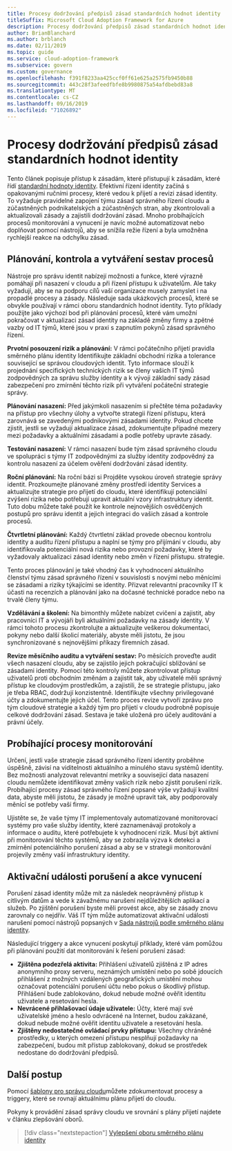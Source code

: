 ```yaml
---
title: Procesy dodržování předpisů zásad standardních hodnot identity
titleSuffix: Microsoft Cloud Adoption Framework for Azure
description: Procesy dodržování předpisů zásad standardních hodnot identity
author: BrianBlanchard
ms.author: brblanch
ms.date: 02/11/2019
ms.topic: guide
ms.service: cloud-adoption-framework
ms.subservice: govern
ms.custom: governance
ms.openlocfilehash: f391f8233aa425ccf0ff61e625a2575fb9450b88
ms.sourcegitcommit: 443c28f3afeedfbfe8b9980875a54afdbebd83a8
ms.translationtype: MT
ms.contentlocale: cs-CZ
ms.lasthandoff: 09/16/2019
ms.locfileid: "71026892"
---
```

# <a name="identity-baseline-policy-compliance-processes"></a>Procesy dodržování předpisů zásad standardních hodnot identity

Tento článek popisuje přístup k zásadám, které přistupují k zásadám, které řídí [standardní hodnoty identity](./index.md). Efektivní řízení identity začíná s opakovanými ručními procesy, které vedou k přijetí a revizi zásad identity. To vyžaduje pravidelné zapojení týmu zásad správného řízení cloudu a zúčastněných podnikatelských a zúčastněných stran, aby zkontrolovali a aktualizovali zásady a zajistili dodržování zásad. Mnoho probíhajících procesů monitorování a vynucení je navíc možné automatizovat nebo doplňovat pomocí nástrojů, aby se snížila režie řízení a byla umožněna rychlejší reakce na odchylku zásad.

## <a name="planning-review-and-reporting-processes"></a>Plánování, kontrola a vytváření sestav procesů

Nástroje pro správu identit nabízejí možnosti a funkce, které výrazně pomáhají při nasazení v cloudu a při řízení přístupu k uživatelům. Ale taky vyžadují, aby se na podporu cílů vaší organizace musely zamyslet i na propadlé procesy a zásady. Následuje sada ukázkových procesů, které se obvykle používají v rámci oboru standardních hodnot identity. Tyto příklady použijte jako výchozí bod při plánování procesů, které vám umožní pokračovat v aktualizaci zásad identity na základě změny firmy a zpětné vazby od IT týmů, které jsou v praxi s zapnutím pokynů zásad správného řízení.

**Prvotní posouzení rizik a plánování:** V rámci počátečního přijetí pravidla směrného plánu identity Identifikujte základní obchodní rizika a tolerance související se správou cloudových identit. Tyto informace slouží k projednání specifických technických rizik se členy vašich IT týmů zodpovědných za správu služby identity a k vývoji základní sady zásad zabezpečení pro zmírnění těchto rizik při vytváření počáteční strategie správy.

**Plánování nasazení:** Před jakýmkoli nasazením si přečtěte téma požadavky na přístup pro všechny úlohy a vytvořte strategii řízení přístupu, která zarovnává se zavedenými podnikovými zásadami identity. Pokud chcete zjistit, jestli se vyžadují aktualizace zásad, zdokumentujte případné mezery mezi požadavky a aktuálními zásadami a podle potřeby upravte zásady.

**Testování nasazení:** V rámci nasazení bude tým zásad správného cloudu ve spolupráci s týmy IT zodpovědnými za služby identity zodpovědný za kontrolu nasazení za účelem ověření dodržování zásad identity.

**Roční plánování:** Na roční bázi si Projděte vysokou úroveň strategie správy identit. Prozkoumejte plánované změny prostředí identity Services a aktualizujte strategie pro přijetí do cloudu, které identifikují potenciální zvýšení rizika nebo potřebují upravit aktuální vzory infrastruktury identit. Tuto dobu můžete také použít ke kontrole nejnovějších osvědčených postupů pro správu identit a jejich integraci do vašich zásad a kontrole procesů.

**Čtvrtletní plánování:** Každý čtvrtletní základ provede obecnou kontrolu identity a auditu řízení přístupu a naplní se týmy pro přijímání v cloudu, aby identifikovala potenciální nová rizika nebo provozní požadavky, které by vyžadovaly aktualizaci zásad identity nebo změn v řízení přístupu. strategie.

Tento proces plánování je také vhodný čas k vyhodnocení aktuálního členství týmu zásad správného řízení v souvislosti s novými nebo měnícími se zásadami a riziky týkajícími se identity. Přizvat relevantní pracovníky IT k účasti na recenzích a plánování jako na dočasné technické poradce nebo na trvalé členy týmu.

**Vzdělávání a školení:** Na bimonthly můžete nabízet cvičení a zajistit, aby pracovníci IT a vývojáři byli aktuálními požadavky na zásady identity. V rámci tohoto procesu zkontrolujte a aktualizujte veškerou dokumentaci, pokyny nebo další školicí materiály, abyste měli jistotu, že jsou synchronizované s nejnovějšími příkazy firemních zásad.

**Revize měsíčního auditu a vytváření sestav:** Po měsících proveďte audit všech nasazení cloudu, aby se zajistilo jejich pokračující sbližování se zásadami identity. Pomocí této kontroly můžete zkontrolovat přístup uživatelů proti obchodním změnám a zajistit tak, aby uživatelé měli správný přístup ke cloudovým prostředkům, a zajistili, že se strategie přístupu, jako je třeba RBAC, dodržují konzistentně. Identifikujte všechny privilegované účty a zdokumentujte jejich účel. Tento proces revize vytvoří zprávu pro tým cloudové strategie a každý tým pro přijetí v cloudu podrobně popisuje celkové dodržování zásad. Sestava je také uložená pro účely auditování a právní účely.

## <a name="ongoing-monitoring-processes"></a>Probíhající procesy monitorování

Určení, jestli vaše strategie zásad správného řízení identity proběhne úspěšně, závisí na viditelnosti aktuálního a minulého stavu systémů identity. Bez možnosti analyzovat relevantní metriky a související data nasazení cloudu nemůžete identifikovat změny vašich rizik nebo zjistit porušení rizik. Probíhající procesy zásad správného řízení popsané výše vyžadují kvalitní data, abyste měli jistotu, že zásady je možné upravit tak, aby podporovaly měnící se potřeby vaší firmy.

Ujistěte se, že vaše týmy IT implementovaly automatizované monitorovací systémy pro vaše služby identity, které zaznamenávají protokoly a informace o auditu, které potřebujete k vyhodnocení rizik. Musí být aktivní při monitorování těchto systémů, aby se zobrazila výzva k detekci a zmírnění potenciálního porušení zásad a aby se v strategii monitorování projevily změny vaší infrastruktury identity.

## <a name="violation-triggers-and-enforcement-actions"></a>Aktivační události porušení a akce vynucení

Porušení zásad identity může mít za následek neoprávněný přístup k citlivým datům a vede k závažnému narušení nejdůležitějších aplikací a služeb. Po zjištění porušení byste měli provést akce, aby se zásady znovu zarovnaly co nejdřív. Váš IT tým může automatizovat aktivační události narušení pomocí nástrojů popsaných v [Sada nástrojů podle směrného plánu identity](./toolchain.md).

Následující triggery a akce vynucení poskytují příklady, které vám pomůžou při plánování použití dat monitorování k řešení porušení zásad:

- **Zjištěna podezřelá aktivita:** Přihlášení uživatelů zjištěná z IP adres anonymního proxy serveru, neznámých umístění nebo po sobě jdoucích přihlášení z možných vzdálených geografických umístění mohou označovat potenciální porušení účtu nebo pokus o škodlivý přístup. Přihlášení bude zablokováno, dokud nebude možné ověřit identitu uživatele a resetování hesla.
- **Nevrácené přihlašovací údaje uživatele:** Účty, které mají své uživatelské jméno a heslo odvrácené na Internet, budou zakázané, dokud nebude možné ověřit identitu uživatele a resetování hesla.
- **Zjištěny nedostatečné ovládací prvky přístupu:** Všechny chráněné prostředky, u kterých omezení přístupu nesplňují požadavky na zabezpečení, budou mít přístup zablokovaný, dokud se prostředek nedostane do dodržování předpisů.

## <a name="next-steps"></a>Další postup

Pomocí [šablony pro správu cloudu](./template.md)můžete zdokumentovat procesy a triggery, které se rovnají aktuálnímu plánu přijetí do cloudu.

Pokyny k provádění zásad správy cloudu ve srovnání s plány přijetí najdete v článku zlepšování oborů.

> [!div class="nextstepaction"]
> [Vylepšení oboru směrného plánu identity](./discipline-improvement.md)
